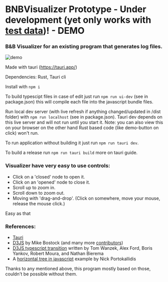# BNBVisualizer Prototype - Under development (yet only works with [test data](https://github.com/KuKetto/BNBVisualizer/blob/master/dist/js/data.json "test data"))! - DEMO

### B&B Visualizer for an existing program that generates log files.
![demo](https://user-images.githubusercontent.com/39841262/176848704-60c44bc3-5713-4cce-89ce-6886d57bc580.gif)

Made with tauri (https://tauri.app/)

Dependencies: Rust, Tauri cli

Install with `npm i`

To build typescipt files in case of edit just run `npm run ui-dev` (see in package.json) this will compile each file into the javascript bundle files.

Run local dev server (with live refresh if anything changed/updated in /dist folder) with `npm run localhost` (see in package.json). Tauri dev depends on this live server and will not run until you start it. Note: you can also view this on your browser on the other hand Rust based code (like demo-button on click) won't run.

To run application without building it just run `npm run tauri dev`.

To build a release run `npm run tauri build` more on tauri guide.

### Visualizer have very easy to use controls:
- Click on a 'closed' node to open it.
- Click on an 'opened' node to close it.
- Scroll up to zoom in.
- Scroll down to zoom out.
- Moving with 'drag-and-drop'. (Click on somewhere, move your mouse, release the mouse click.)

Easy as that

### References:
- [Tauri](https://tauri.app/ "Tauri")
- [D3JS](https://d3js.org/ "D3JS") by Mike Bostock (and many more [contributors](https://github.com/d3/d3/graphs/contributors "contributors"))
- [D3JS typescript transition](https://github.com/DefinitelyTyped/DefinitelyTyped/tree/master/types/d3 "D3JS typescript transition") written by Tom Wanzek, Alex Ford, Boris Yankov, Robert Moura, and Nathan Bierema
- A [horizontal tree in javascript](https://codepen.io/nporto/pen/zryaeZ "horizontal tree in javascript") example by Nick Portokallidis

Thanks to any mentioned above, this program mostly based on those, couldn't be possible without them.
